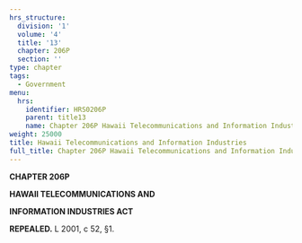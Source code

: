 ```yaml
---
hrs_structure:
  division: '1'
  volume: '4'
  title: '13'
  chapter: 206P
  section: ''
type: chapter
tags:
  - Government
menu:
  hrs:
    identifier: HRS0206P
    parent: title13
    name: Chapter 206P Hawaii Telecommunications and Information Industries
weight: 25000
title: Hawaii Telecommunications and Information Industries
full_title: Chapter 206P Hawaii Telecommunications and Information Industries
---
```

**CHAPTER 206P**

**HAWAII TELECOMMUNICATIONS AND**

**INFORMATION INDUSTRIES ACT**

**REPEALED.** L 2001, c 52, §1.